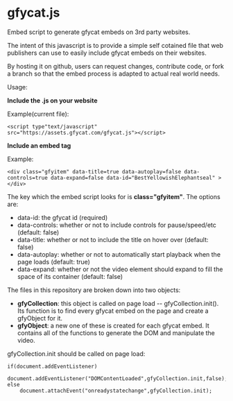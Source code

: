 gfycat.js
=========

Embed script to generate gfycat embeds on 3rd party websites.

The intent of this javascript is to provide a simple self cotained file that web publishers can use to easily include gfycat embeds on their websites.  
  
By hosting it on github, users can request changes, contribute code, or fork a branch so that the embed process is adapted to actual real world needs.  
  
Usage:  
  
**Include the .js on your website**

Example(current file):
  
    <script type"text/javascript" src="https://assets.gfycat.com/gfycat.js"></script>

**Include an embed tag**

Example: 
  
    <div class="gfyitem" data-title=true data-autoplay=false data-controls=true data-expand=false data-id="BestYellowishElephantseal" ></div> 
    
The key which the embed script looks for is **class="gfyitem"**.  The options are:  
  
* data-id: the gfycat id (required)
* data-controls: whether or not to include controls for pause/speed/etc (default: false)
* data-title: whether or not to include the title on hover over (default: false)
* data-autoplay: whether or not to automatically start playback when the page loads (default: true)
* data-expand: whether or not the video element should expand to fill the space of its container (default: false)  
     
The files in this repository are broken down into two objects:  
  
* **gfyCollection**: this object is called on page load --  gfyCollection.init().  Its function is to find every gfycat embed on the page and create a gfyObject for it.  
* **gfyObject**:  a new one of these is created for each gfycat embed.  It contains all of the functions to generate the DOM and manipulate the video.  

gfyCollection.init should be called on page load:  
  
    if(document.addEventListener)
        document.addEventListener("DOMContentLoaded",gfyCollection.init,false);
    else
        document.attachEvent("onreadystatechange",gfyCollection.init);
